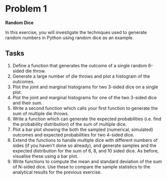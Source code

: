 # Problem 1

**Random Dice**

In this exercise, you will investigate the techniques used to generate random numbers in Python using random dice as an example.

## Tasks

 1. Define a function that generates the outcome of a single random 6-sided die throw.
 2. Generate a large number of die throws and plot a histogram of the outcomes.
 3. Plot the joint and marginal histograms for two 3-sided dice on a single plot.
 4. Plot the joint and marginal histograms for one of the two 3-sided dice and their sum.
 5. Write a second function which calls your first function to generate the sum of multiple die throws.
 6. Write a function which can generate the expected probabilities (i.e. find the probability distribution) of the sum of multiple dice.
 7. Plot a bar plot showing the both the sampled (numerical, simulated) outcomes and expected probabilities for two 4-sided dice.
 8. Extend the functions to handle multiple dice with different numbers of sides (if you haven't done so already), and generate samples and the expected distribution for the sum of 6, 8, and 10 sided dice. As before, visualise these using a bar plot.
 9. Write functions to compute the mean and standard deviation of the sum of N-sided dice. Use these to compare the sample statistics to the analytical results for the previous exercise.
